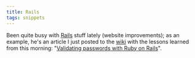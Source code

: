 ```yaml
---
title: Rails
tags: snippets
---
```


Been quite busy with [Rails](http://www.wincent.com/knowledge-base/Rails) stuff lately (website improvements); as an example, he's an article I just posted to the [wiki](http://www.wincent.com/knowledge-base/wiki) with the lessons learned from this morning: "[Validating passwords with Ruby on Rails](http://www.wincent.com/knowledge-base/Validating%20passwords%20with%20Ruby%20on%20Rails)".
